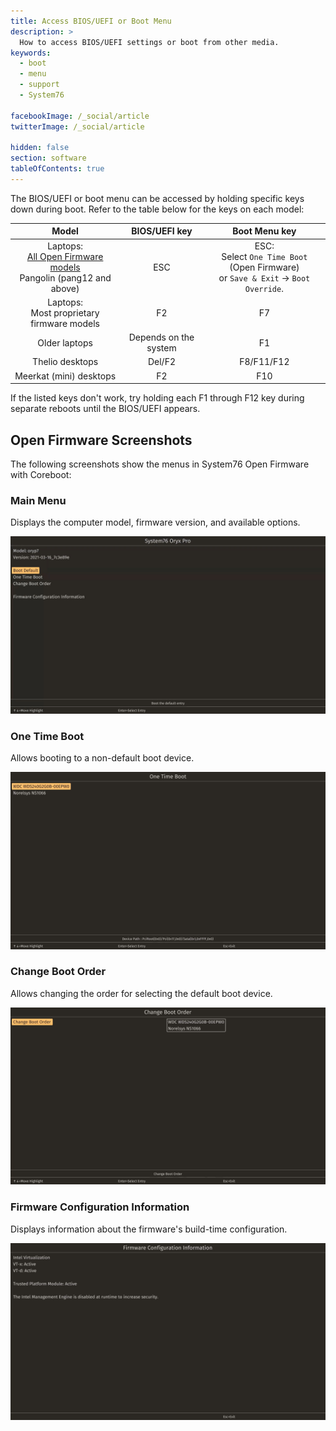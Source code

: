 ```yaml
---
title: Access BIOS/UEFI or Boot Menu
description: >
  How to access BIOS/UEFI settings or boot from other media.
keywords:
  - boot
  - menu
  - support
  - System76

facebookImage: /_social/article
twitterImage: /_social/article

hidden: false
section: software
tableOfContents: true
---
```


The BIOS/UEFI or boot menu can be accessed by holding specific keys down during boot. Refer to the table below for the keys on each model:

| Model                                                       | BIOS/UEFI key | Boot Menu key                     |
|:-----------------------------------------------------------:|:--------:|:---------------------------------:|
| Laptops:<br/>[All Open Firmware models](https://support.system76.com/articles/open-firmware-systems/)<br/>Pangolin (pang12 and above) | ESC      | ESC:<br/>Select `One Time Boot` (Open Firmware)<br/>or `Save & Exit` → `Boot Override`. |
| Laptops:<br/>Most proprietary firmware models               | F2       | F7                                |
| Older laptops                                               | Depends on the system | F1                   |
| Thelio desktops                                             | Del/F2      | F8/F11/F12                         |
| Meerkat (mini) desktops                                     | F2       | F10                               |

If the listed keys don't work, try holding each F1 through F12 key during separate reboots until the BIOS/UEFI appears.

## Open Firmware Screenshots

The following screenshots show the menus in System76 Open Firmware with Coreboot:

### Main Menu

Displays the computer model, firmware version, and available options.

![Main menu](/images/boot-menu/homepage.jpg)

### One Time Boot

Allows booting to a non-default boot device.

![One Time Boot](/images/boot-menu/one-time-boot.jpg)

### Change Boot Order

Allows changing the order for selecting the default boot device.

![Change Boot Order](/images/boot-menu/change-boot-order.jpg)

### Firmware Configuration Information

Displays information about the firmware's build-time configuration.

![Configuration info](/images/boot-menu/configuration-info.jpg)
